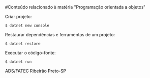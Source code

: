 #Conteúdo relacionado à matéria "Programação orientada a objetos"


Criar projeto:
```
$ dotnet new console
```

Restaurar dependências e ferramentas de um projeto:
```
$ dotnet restore
```

Executar o código-fonte:
```
$ dotnet run
```


ADS/FATEC
Ribeirão Preto-SP